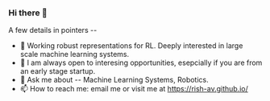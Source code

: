### Hi there 👋
A few details in pointers --

- 🔭 Working robust representations for RL. Deeply interested in large scale machine learning systems.
- 👯 I am always open to interesing opportunities, esepcially if you are from an early stage startup.
- 💬 Ask me about -- Machine Learning Systems, Robotics.
- 📫 How to reach me: email me or visit me at https://rish-av.github.io/
